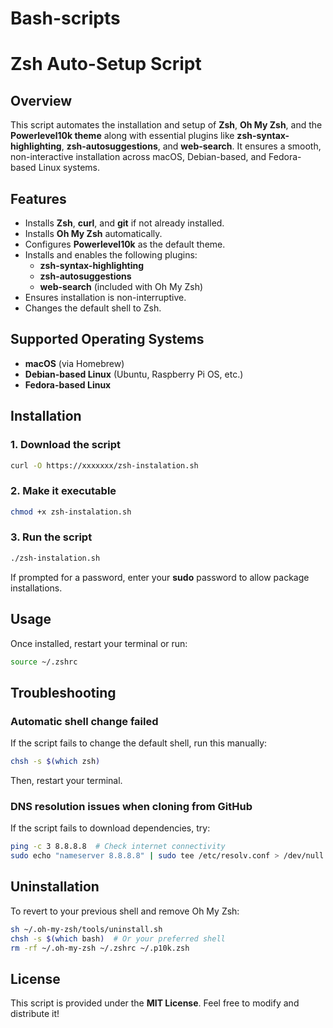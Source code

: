 # Bash-scripts

# Zsh Auto-Setup Script

## Overview

This script automates the installation and setup of **Zsh**, **Oh My Zsh**, and the **Powerlevel10k theme** along with essential plugins like **zsh-syntax-highlighting**, **zsh-autosuggestions**, and **web-search**. It ensures a smooth, non-interactive installation across macOS, Debian-based, and Fedora-based Linux systems.

## Features

- Installs **Zsh**, **curl**, and **git** if not already installed.
- Installs **Oh My Zsh** automatically.
- Configures **Powerlevel10k** as the default theme.
- Installs and enables the following plugins:
  - **zsh-syntax-highlighting**
  - **zsh-autosuggestions**
  - **web-search** (included with Oh My Zsh)
- Ensures installation is non-interruptive.
- Changes the default shell to Zsh.

## Supported Operating Systems

- **macOS** (via Homebrew)
- **Debian-based Linux** (Ubuntu, Raspberry Pi OS, etc.)
- **Fedora-based Linux**

## Installation

### 1. Download the script

```bash
curl -O https://xxxxxxx/zsh-instalation.sh
```

### 2. Make it executable

```bash
chmod +x zsh-instalation.sh
```

### 3. Run the script

```bash
./zsh-instalation.sh
```

If prompted for a password, enter your **sudo** password to allow package installations.

## Usage

Once installed, restart your terminal or run:

```bash
source ~/.zshrc
```

## Troubleshooting

### **Automatic shell change failed**

If the script fails to change the default shell, run this manually:

```bash
chsh -s $(which zsh)
```

Then, restart your terminal.

### **DNS resolution issues when cloning from GitHub**

If the script fails to download dependencies, try:

```bash
ping -c 3 8.8.8.8  # Check internet connectivity
sudo echo "nameserver 8.8.8.8" | sudo tee /etc/resolv.conf > /dev/null  # Fix DNS
```

## Uninstallation

To revert to your previous shell and remove Oh My Zsh:

```bash
sh ~/.oh-my-zsh/tools/uninstall.sh
chsh -s $(which bash)  # Or your preferred shell
rm -rf ~/.oh-my-zsh ~/.zshrc ~/.p10k.zsh
```

## License

This script is provided under the **MIT License**. Feel free to modify and distribute it!
